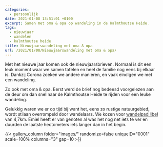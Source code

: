 ```yaml
---
categories:
  - persoonlijk
date: 2021-01-08 13:51:01 +0100
excerpt: Samen met oma & opa op wandeling in de Kalmthoutse Heide.
tags:
  - nieuwjaar
  - wandelen
  - kalmthoutse heide
title: Nieuwjaarswandeling met oma & opa
url: /2021/01/08/Nieuwjaarswandeling met oma & opa/
---
```

Met het nieuwe jaar komen ook de nieuwjaarsbrieven. Normaal is dit een leuk moment waar we samen tafelen en heel de familie nog eens bij elkaar is. Dankzij Corona zoeken we andere manieren, en vaak eindigen we met een wandeling.

Zo ook met oma & opa. Eerst werd de brief nog bedeesd voorgelezen aan de deur om dan snel naar de Kalmthoutse Heide te rijden voor een leuke wandeling.

Gelukkig waren we er op tijd bij want het, eens zo rustige natuurgebied, wordt stilaan overrompeld door wandelaars. We kozen voor [wandelpad libel](https://grensparkkalmthoutseheide.com/wandelpad-libel/) van 4,7km. Emiel heeft er van genoten al was het nog net iets te ver en duurden de laatste hectometers iets langer dan in het begin.

{{< gallery_column folder="images/" randomize=false uniqueID="0001" scale=100% columns="3" gap=10 >}}